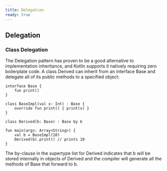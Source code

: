 ```yaml
---
title: Delegation 
ready: true
---
```


## Delegation
### Class Delegation
The Delegation pattern has proven to be a good alternative to implementation inheritance, and Kotlin supports it natively requiring zero boilerplate code. A class Derived can inherit from an interface Base and delegate all of its public methods to a specified object:
````
interface Base {
    fun print()
}

class BaseImpl(val x: Int) : Base {
    override fun print() { print(x) }
}

class Derived(b: Base) : Base by b

fun main(args: Array<String>) {
    val b = BaseImpl(10)
    Derived(b).print() // prints 10
}
````

The by-clause in the supertype list for Derived indicates that b will be stored internally in objects of Derived and the compiler will generate all the methods of Base that forward to b.
